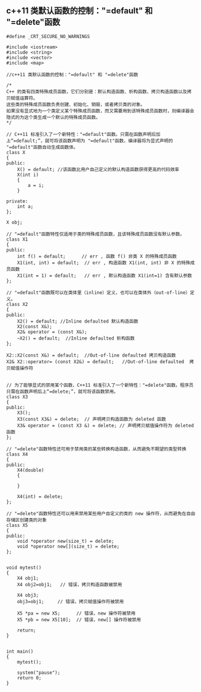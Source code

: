 ## c++11 类默认函数的控制："=default" 和 "=delete"函数

	#define _CRT_SECURE_NO_WARNINGS
	
	#include <iostream>
	#include <string>
	#include <vector>
	#include <map>
	
	//c++11 类默认函数的控制："=default" 和 "=delete"函数
	
	/*
	C++ 的类有四类特殊成员函数，它们分别是：默认构造函数、析构函数、拷贝构造函数以及拷贝赋值运算符。
	这些类的特殊成员函数负责创建、初始化、销毁，或者拷贝类的对象。
	如果没有显式地为一个类定义某个特殊成员函数，而又需要用到该特殊成员函数时，则编译器会隐式的为这个类生成一个默认的特殊成员函数。
	*/
	
	// C++11 标准引入了一个新特性："=default"函数。只需在函数声明后加上“=default;”，就可将该函数声明为 "=default"函数，编译器将为显式声明的 "=default"函数自动生成函数体。
	class X
	{ 
	public: 
	    X() = default; //该函数比用户自己定义的默认构造函数获得更高的代码效率
	    X(int i)
	    { 
	        a = i; 
	    }
	
	private: 
	    int a; 
	}; 
	
	X obj;
	
	// "=default"函数特性仅适用于类的特殊成员函数，且该特殊成员函数没有默认参数。
	class X1
	{
	public:
	    int f() = default;      // err , 函数 f() 非类 X 的特殊成员函数
	    X1(int, int) = default;  // err , 构造函数 X1(int, int) 非 X 的特殊成员函数
	    X1(int = 1) = default;   // err , 默认构造函数 X1(int=1) 含有默认参数
	};
	
	// "=default"函数既可以在类体里（inline）定义，也可以在类体外（out-of-line）定义。
	class X2
	{
	public:
	    X2() = default; //Inline defaulted 默认构造函数
	    X2(const X&);
	    X2& operator = (const X&);
	    ~X2() = default;  //Inline defaulted 析构函数
	};
	
	X2::X2(const X&) = default;  //Out-of-line defaulted 拷贝构造函数
	X2& X2::operator= (const X2&) = default;   //Out-of-line defaulted  拷贝赋值操作符
	
	
	// 为了能够显式的禁用某个函数，C++11 标准引入了一个新特性："=delete"函数。程序员只需在函数声明后上“=delete;”，就可将该函数禁用。
	class X3
	{
	public:
	    X3();
	    X3(const X3&) = delete;  // 声明拷贝构造函数为 deleted 函数
	    X3& operator = (const X3 &) = delete; // 声明拷贝赋值操作符为 deleted 函数
	};
	
	// "=delete"函数特性还可用于禁用类的某些转换构造函数，从而避免不期望的类型转换
	class X4
	{
	public:
	    X4(double)
	    {
	
	    }
	
	    X4(int) = delete;
	};
	
	// "=delete"函数特性还可以用来禁用某些用户自定义的类的 new 操作符，从而避免在自由存储区创建类的对象
	class X5
	{
	public:
	    void *operator new(size_t) = delete;
	    void *operator new[](size_t) = delete;
	};
	
	
	void mytest()
	{
	    X4 obj1;
	    X4 obj2=obj1;   // 错误，拷贝构造函数被禁用
	
	    X4 obj3;
	    obj3=obj1;     // 错误，拷贝赋值操作符被禁用
	
	    X5 *pa = new X5;      // 错误，new 操作符被禁用
	    X5 *pb = new X5[10];  // 错误，new[] 操作符被禁用
	
	    return;
	}
	
	
	int main()
	{
	    mytest();
	
	    system("pause");
	    return 0;
	}